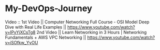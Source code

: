 # My-DevOps-Journey
Video :: 
1st Video || Computer Networking Full Course - OSI Model Deep Dive with Real Life Examples || https://www.youtube.com/watch?v=IPvYjXCsTg8
2nd Video || Learn Networking in 3 Hours | Networking Fundamentals + AWS VPC Networking || https://www.youtube.com/watch?v=iSOfkw_YyOU
